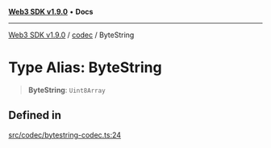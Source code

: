 [**Web3 SDK v1.9.0**](../../../README.md) • **Docs**

***

[Web3 SDK v1.9.0](../../../globals.md) / [codec](../README.md) / ByteString

# Type Alias: ByteString

> **ByteString**: `Uint8Array`

## Defined in

[src/codec/bytestring-codec.ts:24](https://github.com/Mystic-Nayy/alephium-web3/blob/c1afd789a197ce5fe21f08c2965942090157c33d/packages/web3/src/codec/bytestring-codec.ts#L24)
